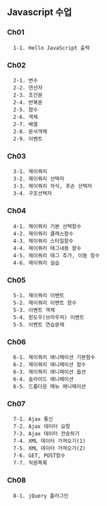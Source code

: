 ## Javascript 수업

### Ch01
```
  1-1. Hello JavaScript 출력
```

### Ch02
```
  2-1. 변수
  2-2. 연산자
  2-3. 조건문
  2-4. 반복문
  2-5. 함수
  2-6. 객체
  2-7. 배열
  2-8. 문서객체
  2-9. 이벤트
```

### Ch03
```
  3-1. 제이쿼리
  3-2. 제이쿼리 선택자
  3-3. 제이쿼리 자식, 후손 선택자
  3-4. 구조선택자
```

### Ch04
```
  4-1. 제이쿼리 기본 선택함수
  4-2. 제이쿼리 클래스함수
  4-3. 제이쿼리 스타일함수
  4-4. 제이쿼리 태그내용 함수
  4-5. 제이쿼리 태그 추가, 이동 함수
  4-6. 제이쿼리 실습
``` 

### Ch05
```
  5-1. 제이쿼리 이벤트
  5-2. 제이쿼리 이벤트 함수
  5-3. 이벤트 객체
  5-4. 윈도우(브라우저) 이벤트
  5-5. 이벤트 연습문제
```

### Ch06
```
  6-1. 제이쿼리 애니메이션 기본함수
  6-2. 제이쿼리 애니메이션 함수
  6-3. 제이쿼리 애니메이션 옵션
  6-4. 슬라이드 애니메이션
  6-5. 드롭다운 메뉴 애니메이션
```

### Ch07
```
  7-1. Ajax 통신
  7-2. Ajax 데이터 요청
  7-3. Ajax 데이터 전송하기
  7-4. XML 데이터 가져오기(1)
  7-5. XML 데이터 가져오기(2)
  7-6. GET, POST함수
  7-7. 직원목록
```

### Ch08
```
  8-1. jQuery 플러그인
```
